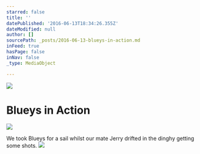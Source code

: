```yaml
---
starred: false
title: ''
datePublished: '2016-06-13T18:34:26.355Z'
dateModified: null
author: []
sourcePath: _posts/2016-06-13-blueys-in-action.md
inFeed: true
hasPage: false
inNav: false
_type: MediaObject

---
```

![](https://the-grid-user-content.s3-us-west-2.amazonaws.com/dcc5eb0d-b877-423f-bdc8-13384f07a9c1.jpg)

# Blueys in Action
![](https://the-grid-user-content.s3-us-west-2.amazonaws.com/e08e592a-732b-475a-897c-b68fe28d32ad.jpg)

We took Blueys for a sail whilst our mate Jerry drifted in the dinghy getting some shots. ![](https://the-grid-user-content.s3-us-west-2.amazonaws.com/274cb4c2-2bfc-4b95-96c2-25b5ea9eb9af.jpg)